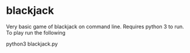 # blackjack
Very basic game of blackjack on command line. Requires python 3 to run. To play run the following

python3 blackjack.py
